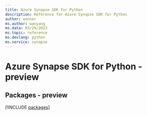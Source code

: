 ```yaml
---
title: Azure Synapse SDK for Python
description: Reference for Azure Synapse SDK for Python
author: wonner
ms.author: wanyang
ms.data: 03/29/2023
ms.topic: reference
ms.devlang: python
ms.service: synapse
---
```

# Azure Synapse SDK for Python - preview
## Packages - preview
[!INCLUDE [packages](synapse-index.md)]